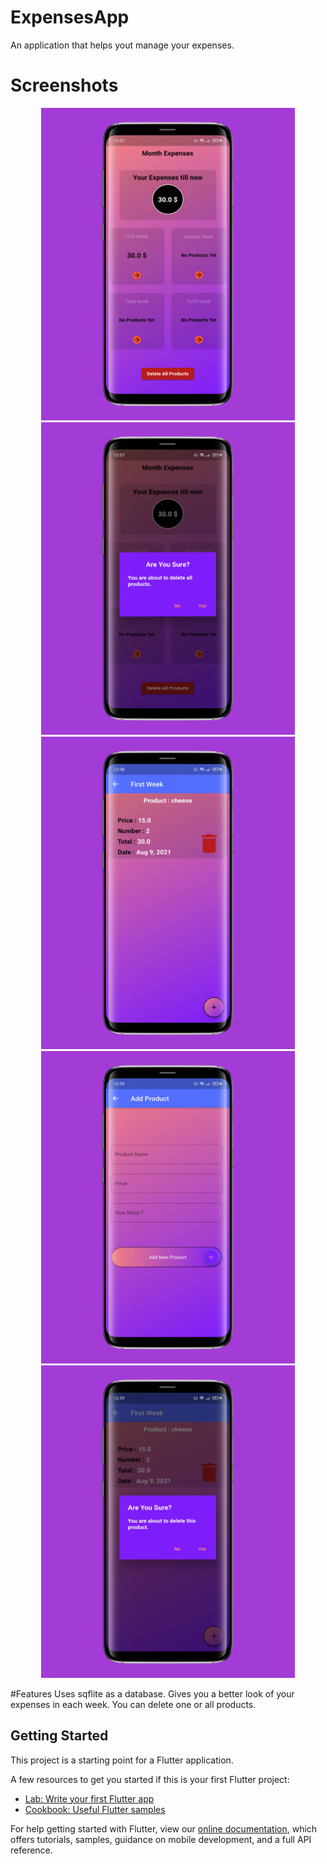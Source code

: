 # ExpensesApp

An application that helps yout manage your expenses.

# Screenshots
<p align="center">
  <img src='expPics/exp1.png'height="500"/> 
  <img src='expPics/exp2.png'height="500"/> 
  <img src='expPics/exp3.png'height="500"/> 
  <img src='expPics/exp4.png'height="500"/> 
  <img src='expPics/exp5.png'height="500"/> 
 

</p>

#Features
Uses sqflite as a database.
Gives you a better look of your expenses in each week.
You can delete one or all products.

## Getting Started

This project is a starting point for a Flutter application.

A few resources to get you started if this is your first Flutter project:

- [Lab: Write your first Flutter app](https://flutter.dev/docs/get-started/codelab)
- [Cookbook: Useful Flutter samples](https://flutter.dev/docs/cookbook)

For help getting started with Flutter, view our
[online documentation](https://flutter.dev/docs), which offers tutorials,
samples, guidance on mobile development, and a full API reference.
